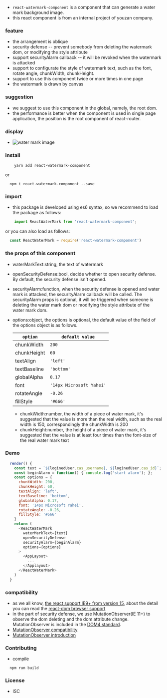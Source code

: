
- `react-watermark-component` is a component that can generate a water mark background image.
- this react component is from an internal project of youzan company.

### feature
- the arrangement is oblique
- security defense -- prevent somebody from deleting the watermark dom, or modifying the style attribute
- support securityAlarm callback -- it will be revoked when the watermark is attacked
- support to configurate the style of watermark text, such as the font, rotate angle, chunkWidth, chunkHeight.
- support to use this component twice or more times in one page
- the watermark is drawn by canvas

### suggestion
- we suggest to use this component in the global, namely, the root dom.
- the performance is better when the component is used in single page application, the position is the root component of react-router.

### display
- ![water mark image](http://okup5z621.bkt.clouddn.com/watermark.jpeg)

### install

```shell
    yarn add react-watermark-component
```
or

```shell
  npm i react-watermark-component --save
```

### import
- this package is developed using es6 syntax, so we recommend to load the package as follows:

```javascript
    import ReactWaterMark from 'react-watermark-component';
```

or you can also load as follows:

```javascript
  const ReactWaterMark = require('react-watermark-component')
```

### the props of this component
- waterMarkText:string, the text of watermark

- openSecurityDefense:bool, decide whether to open security defense. By default, the security defense isn't opened.

- securityAlarm:function, when the security defense is opened and water mark is attacked, the securityAlarm callback will be called. The securityAlarm props is optional, it will be triggered when someone is deleting the water mark dom or modifying the style attribute of the water mark dom.

- options:object, the options is optional, the default value of the field of the options object is as follows.

  | `option` | `default value` |
  | --------- | ------------- |
  | chunkWidth | `200` |
  | chunkHeight | `60` |
  | textAlign | `'left'` |
  | textBaseline | `'bottom'` |
  | globalAlpha | `0.17` |
  | font | `'14px Microsoft Yahei'` |
  | rotateAngle | `-0.26` |
  | fillStyle | `'#666'` |

  - chunkWidth:number, the width of a piece of water mark, it's suggested that the value is more than the real width, such as the real width is 150, correspondingly the chunkWidth is 200
  - chunkHeight:number, the height of a piece of water mark, it's suggested that the value is at least four times than the font-size of the real water mark text

### Demo

```javascript
  render() {
    const text = `${loginedUser.cas_username}, ${loginedUser.cas_id}`;
    const beginAlarm = function() { console.log('start alarm'); };
    const options = {
      chunkWidth: 200,
      chunkHeight: 60,
      textAlign: 'left',
      textBaseline: 'bottom',
      globalAlpha: 0.17,
      font: '14px Microsoft Yahei',
      rotateAngle: -0.26,
      fillStyle: '#666'
    }
    return (
      <ReactWaterMark
        waterMarkText={text}
        openSecurityDefense
        securityAlarm={beginAlarm}
        options={options}
      >
        <AppLayout>
          ...
        </Applayout>
      </ReactWaterMark>
    )
  }
```

### compatibility
- as we all know, [the react support IE9+ from version 15](https://reactjs.org/blog/2016/01/12/discontinuing-ie8-support.html), about the detail you can read the [react-dom browser support](https://reactjs.org/docs/react-dom.html#browser-support)
- in the part of security defense, we use MutationObserver(IE 11+) to observe the dom deleting and the dom attribute change. MutationObserver is included in the [DOM4 standard](https://dom.spec.whatwg.org/#mutationobserver).
- [MutationObserver compatibility](https://caniuse.com/#search=MutationObserver)
- [MutationObserver introduction](https://developer.mozilla.org/en-US/docs/Web/API/MutationObserver)


### Contributing
- compile

```shell
  npm run build
```

### License
- ISC
